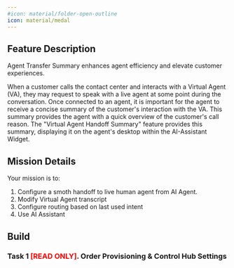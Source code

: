 ```yaml
---
#icon: material/folder-open-outline
icon: material/medal
---
```

## Feature Description

Agent Transfer Summary enhances agent efficiency and elevate customer experiences.

When a customer calls the contact center and interacts with a Virtual Agent (VA), they may request to speak with a live agent at some point during the conversation. Once connected to an agent, it is important for the agent to receive a concise summary of the customer's interaction with the VA. This summary provides the agent with a quick overview of the customer's call reason. The "Virtual Agent Handoff Summary" feature provides this summary, displaying it on the agent's desktop within the AI-Assistant Widget.

## Mission Details

Your mission is to:

1. Configure a smoth handoff to live human agent from AI Agent.
2. Modify Virtual Agent transcript
3. Configure routing based on last used intent
4. Use AI Assistant

## Build

### Task 1 <span style="color: red;">[READ ONLY]</span>.  Order Provisioning & Control Hub Settings